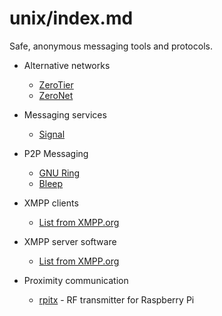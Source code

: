 # unix/index.md

Safe, anonymous messaging tools and protocols.

- Alternative networks
  * [ZeroTier](https://github.com/zerotier/ZeroTierOne)
  * [ZeroNet](https://zeronet.io/)

-	Messaging services
	*	[Signal](https://whispersystems.org/)

-	P2P Messaging
	*	[GNU Ring](https://ring.cx/)
	*	[Bleep](http://www.bleep.pm/)

-	XMPP clients
	*	[List from XMPP.org](http://xmpp.org/software/clients.html)

-	XMPP server software
	*	[List from XMPP.org](http://xmpp.org/software/servers.html)

- Proximity communication
  * [rpitx](https://github.com/F5OEO/rpitx) - RF transmitter for Raspberry Pi
